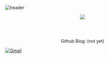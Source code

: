 
![header](https://capsule-render.vercel.app/api?type=waving&color=gradient&height=250&section=header&text=SqrRooT_2&fontSize=90)

<p align="center"><a href="https://solved.ac/profile/wken2824"><img src="https://github-readme-solvedac-hyp3rflow.vercel.app/api/?handle=wken2824"></a></p>

</br></br>

<p align="center"> Github Blog: (not yet) </p>

[![Gmail](https://img.shields.io/badge/Gmail-d14836?style=flat-square&logo=Gmail&logoColor=white&link=mailto:2147483648ll@gmail.com)](mailto:2147483648@gmail.com)
